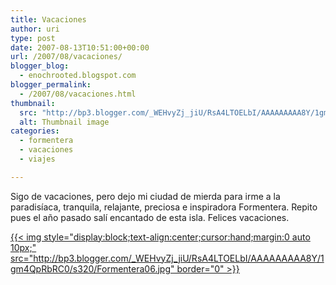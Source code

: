```yaml
---
title: Vacaciones
author: uri
type: post
date: 2007-08-13T10:51:00+00:00
url: /2007/08/vacaciones/
blogger_blog:
  - enochrooted.blogspot.com
blogger_permalink:
  - /2007/08/vacaciones.html
thumbnail:
  src: "http://bp3.blogger.com/_WEHvyZj_jiU/RsA4LTOELbI/AAAAAAAAA8Y/1gm4QpRbRC0/s320/Formentera06.jpg"
  alt: Thumbnail image
categories:
  - formentera
  - vacaciones
  - viajes

---
```

Sigo de vacaciones, pero dejo mi ciudad de mierda para irme a la paradisíaca, tranquila, relajante, preciosa e inspiradora Formentera. Repito pues el año pasado salí encantado de esta isla. Felices vacaciones.

[{{< img style="display:block;text-align:center;cursor:hand;margin:0 auto 10px;" src="http://bp3.blogger.com/_WEHvyZj_jiU/RsA4LTOELbI/AAAAAAAAA8Y/1gm4QpRbRC0/s320/Formentera06.jpg" border="0" >}}][1]

 [1]: http://bp3.blogger.com/_WEHvyZj_jiU/RsA4LTOELbI/AAAAAAAAA8Y/1gm4QpRbRC0/s1600-h/Formentera06.jpg